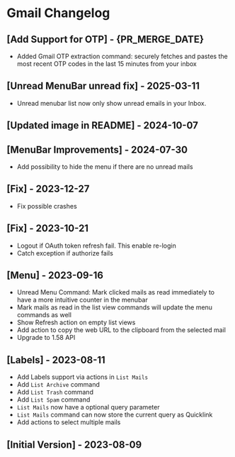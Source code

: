 # Gmail Changelog

## [Add Support for OTP] - {PR_MERGE_DATE}

- Added Gmail OTP extraction command: securely fetches and pastes the most recent OTP codes in the last 15 minutes from your inbox

## [Unread MenuBar unread fix] - 2025-03-11

- Unread menubar list now only show unread emails in your Inbox.

## [Updated image in README] - 2024-10-07

## [MenuBar Improvements] - 2024-07-30

- Add possibility to hide the menu if there are no unread mails

## [Fix] - 2023-12-27

- Fix possible crashes

## [Fix] - 2023-10-21

- Logout if OAuth token refresh fail. This enable re-login
- Catch exception if authorize fails

## [Menu] - 2023-09-16

- Unread Menu Command: Mark clicked mails as read immediately to have a more intuitive counter in the menubar
- Mark mails as read in the list view commands will update the menu commands as well
- Show Refresh action on empty list views
- Add action to copy the web URL to the clipboard from the selected mail
- Upgrade to 1.58 API

## [Labels] - 2023-08-11

- Add Labels support via actions in `List Mails`
- Add `List Archive` command
- Add `List Trash` command
- Add `List Spam` command
- `List Mails` now have a optional query parameter
- `List Mails` command can now store the current query as Quicklink
- Add actions to select multiple mails

## [Initial Version] - 2023-08-09
